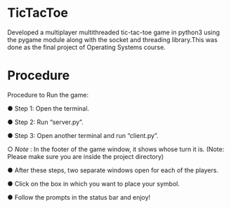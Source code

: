 # TicTacToe
Developed a multiplayer multithreaded tic-tac-toe game in python3 using the pygame module along with the socket and threading library.This was done as the final project of Operating Systems course.

# Procedure 

Procedure to Run the game:

  ● Step 1:​ Open the terminal.
  
  ● Step 2:​ Run “​server.py​”.
  
  ● Step 3:​ Open another terminal and run “​client.py​”.
  
  ○ *Note* : In the footer of the game window, it shows whose turn it is. (​Note:​ Please make sure you are inside the project directory)

  ● After these steps, two separate windows open for each of the players. 

  ● Click on the box in which you want to place your symbol. 

  ● Follow the prompts in the status bar and enjoy!


